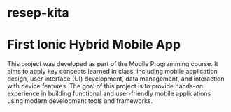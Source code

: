 # resep-kita

<h1> First Ionic Hybrid Mobile App </h1>
<p> 
This project was developed as part of the Mobile Programming course.
It aims to apply key concepts learned in class, including mobile application design, user interface (UI) development, data management, and interaction with device features. The goal of this project is to provide hands-on experience in building functional and user-friendly mobile applications using modern development tools and frameworks.
</p>
